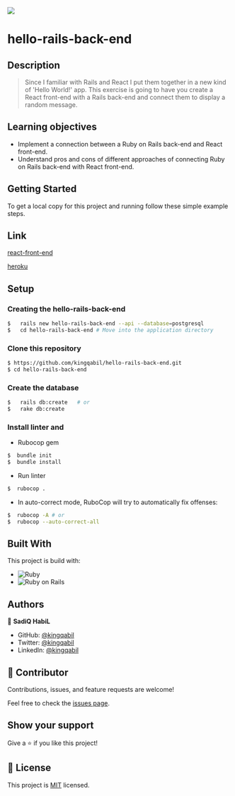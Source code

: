 ![](https://img.shields.io/badge/Microverse-blueviolet)

# hello-rails-back-end

## Description

> Since I familiar with Rails and React I put them together in a new kind of 'Hello World!' app. This exercise is going to have you create a React front-end with a Rails back-end and connect them to display a random message.



## Learning objectives

- Implement a connection between a Ruby on Rails back-end and React front-end.
- Understand pros and cons of different approaches of connecting Ruby on Rails back-end with React front-end.


## Getting Started

To get a local copy for this project and running follow these simple example steps.

## Link

[react-front-end]()

[heroku]()

## Setup

### Creating the hello-rails-back-end

```bash
$   rails new hello-rails-back-end --api --database=postgresql
$   cd hello-rails-back-end # Move into the application directory
```


### Clone this repository

```bash
$ https://github.com/kingqabil/hello-rails-back-end.git
$ cd hello-rails-back-end
```

### Create the database

```bash
$   rails db:create   # or
$   rake db:create
```


### Install linter and

- Rubocop gem

```bash
$  bundle init
$  bundle install
```


- Run linter

```bash
$  rubocop .
```

- In auto-correct mode, RuboCop will try to automatically fix offenses:

```bash
$  rubocop -A # or
$  rubocop --auto-correct-all
```


## Built With

This project is build with:

-  ![Ruby](https://img.shields.io/badge/-Ruby-000000?style=flat&logo=ruby&logoColor=red)
-  ![Ruby on Rails](https://img.shields.io/badge/-Ruby_on_Rails-000000?style=flat&logo=ruby-on-rails&logoColor=blue)

## Authors

👤 **SadiQ HabiL**

- GitHub: [@kingqabil](https://github.com/kingqabil)
- Twitter: [@kingqabil](https://twitter.com/kingqabil)
- LinkedIn: [@kingqabil](https://linkedin.com/in/kingqabil)

## 🤝 Contributor


Contributions, issues, and feature requests are welcome!

Feel free to check the [issues page](https://github.com/kingqabil/hello-rails-back-end/issues).

## Show your support

Give a ⭐️ if you like this project!

## 📝 License

This project is [MIT](./MIT.md) licensed.